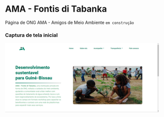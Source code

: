 # AMA - Fontis di Tabanka

Página de ONG AMA - Amigos de Meio Ambiente `em construção`

### Captura de tela inicial
![Tela inicial](./src/assets/img/png/print-screen/main-page.png)
